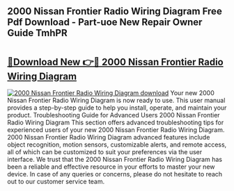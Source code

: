 ## 2000 Nissan Frontier Radio Wiring Diagram Free Pdf Download - Part-uoe New Repair Owner Guide TmhPR

# <h2><a href="http://dfnvdg.blite.top/?on=2000+Nissan+Frontier+Radio+Wiring+Diagram">🔗Download New 👉🔴 2000 Nissan Frontier Radio Wiring Diagram</a></h2>

[![2000 Nissan Frontier Radio Wiring Diagram download](https://i.imgur.com/lujVjoI.png)](http://dfnvdg.blite.top/?on=2000+Nissan+Frontier+Radio+Wiring+Diagram)
Your new 2000 Nissan Frontier Radio Wiring Diagram is now ready to use. This user manual provides a step-by-step guide to help you install, operate, and maintain your product. Troubleshooting Guide for Advanced Users 2000 Nissan Frontier Radio Wiring Diagram This section offers advanced troubleshooting tips for experienced users of your new 2000 Nissan Frontier Radio Wiring Diagram. 2000 Nissan Frontier Radio Wiring Diagram advanced features include object recognition, motion sensors, customizable alerts, and remote access, all of which can be customized to suit your preferences via the user interface. We trust that the 2000 Nissan Frontier Radio Wiring Diagram has been a reliable and effective resource in your efforts to master your new device. In case of any queries or concerns, please do not hesitate to reach out to our customer service team.

